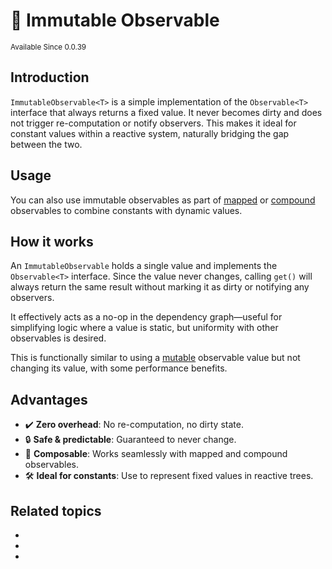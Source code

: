# 🗿 Immutable Observable

<sup>
Available Since 0.0.39
</sup>

## Introduction

`ImmutableObservable<T>` is a simple implementation of the `Observable<T>` interface that always returns a fixed value.
It never becomes dirty and does not trigger re-computation or notify observers. 
This makes it ideal for constant values within a reactive system, naturally bridging the gap between the two.

## Usage
<code-block lang="java" src="common/CodeSnippets.java" include-symbol="immutable"/>

You can also use immutable observables as part of [mapped](mapped-observable.md) or [compound](compound-observable.md) observables to combine constants with dynamic values.

## How it works

An `ImmutableObservable` holds a single value and implements the `Observable<T>` interface.
Since the value never changes,
calling `get()` will always return the same result without marking it as dirty or notifying any observers.

It effectively acts as a no-op in the dependency graph—useful for simplifying logic where a value is static, but uniformity with other observables is desired.

This is functionally similar to using a [mutable](mutable-observable.md) observable value but not changing its value, with some performance benefits.

## Advantages
- ✔️ **Zero overhead**: No re-computation, no dirty state.
- 🔒 **Safe & predictable**: Guaranteed to never change.
- 🧱 **Composable**: Works seamlessly with mapped and compound observables.
- 🛠️ **Ideal for constants**: Use to represent fixed values in reactive trees.

## Related topics
* [](mapped-observable.md)
* [](compound-observable.md)
* [](mutable-observable.md)